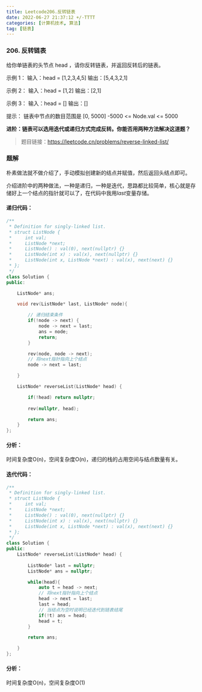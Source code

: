 ```yaml
---
title: Leetcode206.反转链表
date: 2022-06-27 21:37:12 +/-TTTT
categories: [计算机技术, 算法]
tag: [链表]
---
```


### 206. 反转链表
给你单链表的头节点 head ，请你反转链表，并返回反转后的链表。
 

示例 1：
输入：head = [1,2,3,4,5]
输出：[5,4,3,2,1]

示例 2：
输入：head = [1,2]
输出：[2,1]

示例 3：
输入：head = []
输出：[]

提示：
链表中节点的数目范围是 [0, 5000]
-5000 <= Node.val <= 5000

**进阶：链表可以选用迭代或递归方式完成反转。你能否用两种方法解决这道题？**
> 题目链接：https://leetcode.cn/problems/reverse-linked-list/

### 题解
朴素做法就不做介绍了，手动模拟创建新的结点并赋值，然后返回头结点即可。

介绍进阶中的两种做法，一种是递归，一种是迭代，思路都比较简单，核心就是存储好上一个结点的指针就可以了，在代码中我用$last$变量存储。

#### 递归代码：
```cpp
/**
 * Definition for singly-linked list.
 * struct ListNode {
 *     int val;
 *     ListNode *next;
 *     ListNode() : val(0), next(nullptr) {}
 *     ListNode(int x) : val(x), next(nullptr) {}
 *     ListNode(int x, ListNode *next) : val(x), next(next) {}
 * };
 */
class Solution {
public:

    ListNode* ans;

    void rev(ListNode* last, ListNode* node){

        // 递归结束条件
        if(!node -> next) {
            node -> next = last;
            ans = node;
            return;
        }

        rev(node, node -> next);
        // 将next指针指向上个结点
        node -> next = last;

    }

    ListNode* reverseList(ListNode* head) {

        if(!head) return nullptr;
        
        rev(nullptr, head);

        return ans;
    }
};
```
#### 分析：
时间复杂度O(n)，空间复杂度O(n)，递归的栈的占用空间与结点数量有关。

#### 迭代代码：
```cpp
/**
 * Definition for singly-linked list.
 * struct ListNode {
 *     int val;
 *     ListNode *next;
 *     ListNode() : val(0), next(nullptr) {}
 *     ListNode(int x) : val(x), next(nullptr) {}
 *     ListNode(int x, ListNode *next) : val(x), next(next) {}
 * };
 */
class Solution {
public:
    ListNode* reverseList(ListNode* head) {
        
        ListNode* last = nullptr;
        ListNode* ans = nullptr;

        while(head){
            auto t = head -> next;
            // 将next指针指向上个结点
            head -> next = last;
            last = head;
            // 当结点为空时说明已经迭代到链表结尾
            if(!t) ans = head;
            head = t;
        }

        return ans;

    }
};
```
#### 分析：
时间复杂度O(n)，空间复杂度O(1)